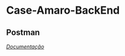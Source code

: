 # Case-Amaro-BackEnd

## Postman 

*[Documentação](https://documenter.getpostman.com/view/17589376/UVeDtnec)*
